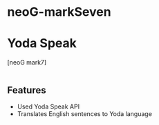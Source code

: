 # neoG-markSeven
 
# Yoda Speak

[neoG mark7]

<a href=""><img src="" /></a>

## Features

- Used Yoda Speak API
- Translates English sentences to Yoda language

